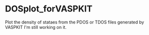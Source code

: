 # DOSplot_forVASPKIT
Plot the density of stataes from the PDOS or TDOS files generated by VASPKIT
I'm still working on it.
